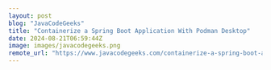 ```yaml
---
layout: post
blog: "JavaCodeGeeks"
title: "Containerize a Spring Boot Application With Podman Desktop"
date: 2024-08-21T06:59:44Z
image: images/javacodegeeks.png
remote_url: "https://www.javacodegeeks.com/containerize-a-spring-boot-application-with-podman-desktop.html"
---
```

